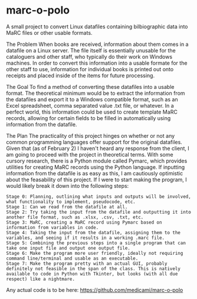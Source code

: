 # marc-o-polo
A small project to convert Linux datafiles containing bilbiographic data into MaRC files or other usable formats.

The Problem
    When books are received, information about them comes in a datafile on a Linux server. The file itself is essentially unusable for the cataloguers and other staff, who typically do their work on Windows machines. In order to convert this information into a usable formate for the other staff to use, information for individual books is printed out onto receipts and placed inside of the items for future processing.

The Goal
    To find a method of converting these datafiles into a usable format. The theoretical minimum would be to extract the information from the datafiles and export it to a Windows compatible format, such as an Excel spreadsheet, comma separated value .txt file, or whatever. In a perfect world, this information could be used to create template MaRC records, allowing for certain fields to be filled in automatically using information from the datafile.

The Plan
    The practicality of this project hinges on whether or not any common programming languages offer support for the original datafiles. Given that (as of February 2) I haven't heard any response from the client, I am going to proceed with the project in theoretical terms. With some cursory research, there is a Python module called Pymarc, which provides utilities for creating MaRC records using the Python language. If inputting information from the datafile is as easy as this, I am cautiously optimistic about the feasability of this project. If I were to start making the program, I would likely break it down into the following steps:

    Stage 0: Planning, outlining what inputs and outputs will be involved, what functionality to implement, pseudocode, etc.
    Stage 1: Can we read from the datafile at all.
    Stage 2: Try taking the input from the datafile and outputting it into another file format, such as .xlsx, .csv, .txt, etc.
    Stage 3: MaRC, creating a MaRC record using Pymarc based on information from variables in code.
    Stage 4: Taking the input from the datafile, assigning them to the variables, and seeing if it results in a working .marc file.
    Stage 5: Combining the previous steps into a single program that can take one input file and output one output file.
    Stage 6: Make the program more user friendly, ideally not requiring command line/terminal and usable as an executable.
    Stage 7: Make the program pretty with an actual GUI, probably definitely not feasible in the span of the class. This is natively available to code in Python with Tkinter, but looks (with all due respect) like a nightmare.

Any actual code is to be here: https://github.com/medicami/marc-o-polo